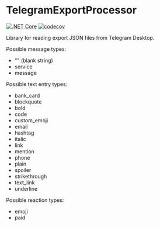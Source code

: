 # TelegramExportProcessor

[![.NET Core](https://github.com/antomys/CuriousBenchmarks/actions/workflows/dotnet-ci.yml/badge.svg?branch=master)](https://github.com/kant2002/TelegramExportProcessor/actions/workflows/dotnet-ci.yml)
[![codecov](https://codecov.io/gh/antomys/CuriousBenchmarks/branch/master/graph/badge.svg?token=8L4HN9FAIV)](https://app.codecov.io/gh/kant2002/TelegramExportProcessor)

Library for reading export JSON files from Telegram Desktop.

Possible message types:
- "" (blank string)
- service
- message

Possible text entry types:
- bank_card
- blockquote
- bold
- code
- custom_emoji
- email
- hashtag
- italic
- link
- mention
- phone
- plain
- spoiler
- strikethrough
- text_link
- underline

Possible reaction types:
- emoji
- paid

